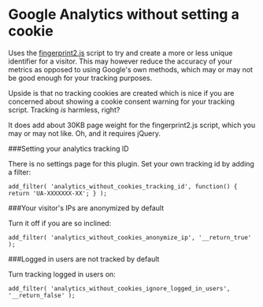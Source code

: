 # Google Analytics without setting a cookie

Uses the [fingerprint2.js](https://github.com/Valve/fingerprintjs2) script to try and create a more or less unique identifier for a visitor. This may however reduce the accuracy of your metrics as opposed to using Google's own methods, which may or may not be good enough for your tracking purposes.

Upside is that no tracking cookies are created which is nice if you are concerned about showing a cookie consent warning for your tracking script.
Tracking *is* harmless, right?

It does add about 30KB page weight for the fingerprint2.js script, which you may or may not like. Oh, and it requires jQuery.

###Setting your analytics tracking ID

There is no settings page for this plugin. Set your own tracking id by adding a filter:

```
add_filter( 'analytics_without_cookies_tracking_id', function() { return 'UA-XXXXXXX-XX'; } );
```

###Your visitor's IPs are anonymized by default

Turn it off if you are so inclined:

```
add_filter( 'analytics_without_cookies_anonymize_ip', '__return_true' );
```

###Logged in users are not tracked by default

Turn tracking logged in users on:

```
add_filter( 'analytics_without_cookies_ignore_logged_in_users', '__return_false' );
```

